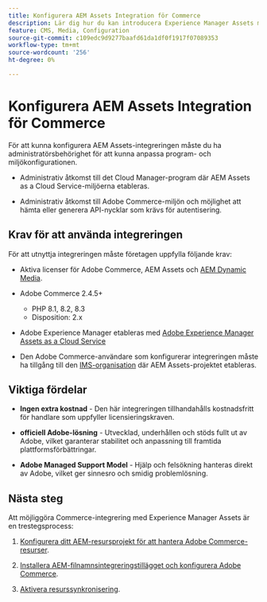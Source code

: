 ```yaml
---
title: Konfigurera AEM Assets Integration för Commerce
description: Lär dig hur du kan introducera Experience Manager Assets med din [!DNL Commerce] instans för att få tillgång till ett oändligt antal mediefiler som kan användas i din butik.
feature: CMS, Media, Configuration
source-git-commit: c109edc9d9277baafd61da1df0f1917f07089353
workflow-type: tm+mt
source-wordcount: '256'
ht-degree: 0%

---
```


# Konfigurera AEM Assets Integration för Commerce

För att kunna konfigurera AEM Assets-integreringen måste du ha administratörsbehörighet för att kunna anpassa program- och miljökonfigurationen.

- Administrativ åtkomst till det Cloud Manager-program där AEM Assets as a Cloud Service-miljöerna etableras.

- Administrativ åtkomst till Adobe Commerce-miljön och möjlighet att hämta eller generera API-nycklar som krävs för autentisering.

## Krav för att använda integreringen

För att utnyttja integreringen måste företagen uppfylla följande krav:

- Aktiva licenser för Adobe Commerce, AEM Assets och [AEM Dynamic Media](https://experienceleague.adobe.com/en/docs/experience-manager-65/content/assets/dynamic/administering-dynamic-media).

- Adobe Commerce 2.4.5+

   - PHP 8.1, 8.2, 8.3
   - Disposition: 2.x

- Adobe Experience Manager etableras med [Adobe Experience Manager Assets as a Cloud Service](https://experienceleague.adobe.com/en/docs/experience-manager-cloud-service/content/assets/overview)

- Den Adobe Commerce-användare som konfigurerar integreringen måste ha tillgång till den [IMS-organisation](https://experienceleague.adobe.com/en/docs/core-services/interface/administration/organizations#concept_EA8AEE5B02CF46ACBDAD6A8508646255) där AEM Assets-projektet etableras.

## Viktiga fördelar

- **Ingen extra kostnad** - Den här integreringen tillhandahålls kostnadsfritt för handlare som uppfyller licensieringskraven.

- **officiell Adobe-lösning** - Utvecklad, underhållen och stöds fullt ut av Adobe, vilket garanterar stabilitet och anpassning till framtida plattformsförbättringar.

- **Adobe Managed Support Model** - Hjälp och felsökning hanteras direkt av Adobe, vilket ger sinnesro och smidig problemlösning.

## Nästa steg

Att möjliggöra Commerce-integrering med Experience Manager Assets är en trestegsprocess:

1. [Konfigurera ditt AEM-resursprojekt för att hantera Adobe Commerce-resurser](aem-assets-configure-aem.md).

1. [Installera AEM-filnamnsintegreringstillägget och konfigurera Adobe Commerce](aem-assets-configure-aem.md).

1. [Aktivera resurssynkronisering](aem-assets-setup-synchronization.md).
